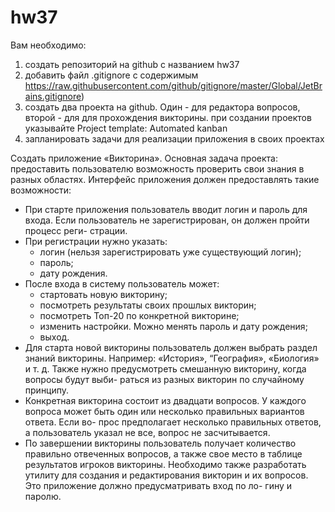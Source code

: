 # hw37
Вам необходимо:
1. создать репозиторий на github с названием hw37
2. добавить файл .gitignore с содержимым https://raw.githubusercontent.com/github/gitignore/master/Global/JetBrains.gitignore)
3. создать два проекта на github. Один - для редактора вопросов, второй - для для прохождения викторины.
   при создании проектов указывайте Project template: Automated kanban
4. запланировать задачи для реализации приложения в своих проектах


Создать приложение «Викторина».
Основная задача проекта: предоставить пользователю возможность проверить
свои знания в разных областях.
Интерфейс приложения должен предоставлять такие возможности:
* При старте приложения пользователь вводит логин и пароль для входа.
Если пользователь не зарегистрирован, он должен пройти процесс реги-
страции.
* При регистрации нужно указать:
  - логин (нельзя зарегистрировать уже существующий логин);
  - пароль;
  - дату рождения.
* После входа в систему пользователь может:
  - стартовать новую викторину;
  - посмотреть результаты своих прошлых викторин;
  - посмотреть Топ-20 по конкретной викторине;
  - изменить настройки. Можно менять пароль и дату рождения;
  - выход.
* Для старта новой викторины пользователь должен выбрать раздел знаний
викторины. Например: «История», “География», «Биология» и т. д. Также
нужно предусмотреть смешанную викторину, когда вопросы будут выби-
раться из разных викторин по случайному принципу.
* Конкретная викторина состоит из двадцати вопросов. У каждого вопроса
может быть один или несколько правильных вариантов ответа. Если во-
прос предполагает несколько правильных ответов, а пользователь указал
не все, вопрос не засчитывается.
* По завершении викторины пользователь получает количество правильно
отвеченных вопросов, а также свое место в таблице результатов игроков
викторины.
Необходимо также разработать утилиту для создания и редактирования
викторин и их вопросов. Это приложение должно предусматривать вход по ло-
гину и паролю.
